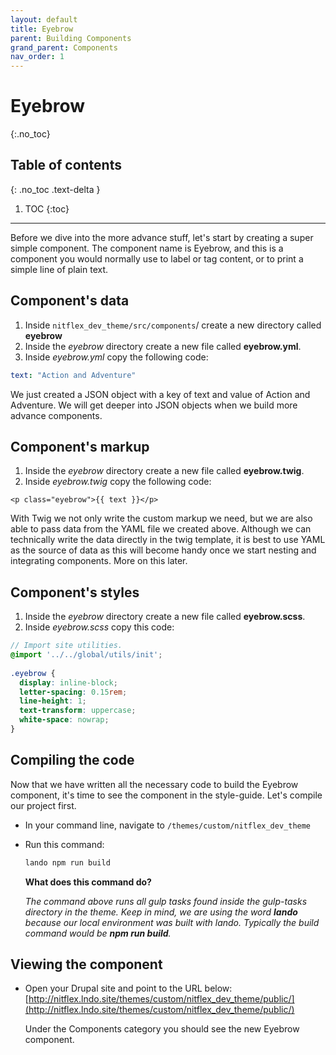 ```yaml
---
layout: default
title: Eyebrow
parent: Building Components
grand_parent: Components
nav_order: 1
---
```


# Eyebrow
{:.no_toc}

## Table of contents
{: .no_toc .text-delta }

1. TOC
{:toc}

---

Before we dive into the more advance stuff, let's start by creating a super simple component. The component name is Eyebrow, and this is a component you would normally use to label or tag content, or to print a simple line of plain text.

## Component's data
1. Inside `nitflex_dev_theme/src/components`/ create a new directory called **eyebrow**
2. Inside the _eyebrow_ directory create a new file called **eyebrow.yml**.
3. Inside _eyebrow.yml_ copy the following code:

```yaml
text: "Action and Adventure"
```

We just created a JSON object with a key of text and value of Action and Adventure. We will get deeper into JSON objects when we build more advance components.

## Component's markup
1. Inside the _eyebrow_ directory create a new file called **eyebrow.twig**.
2. Inside _eyebrow.twig_ copy the following code:

```twig
<p class="eyebrow">{{ text }}</p>
```

With Twig we not only write the custom markup we need, but we are also able to pass data from the YAML file we created above.  Although we can technically write the data directly in the twig template, it is best to use YAML as the source of data as this will become handy once we start nesting and integrating components.  More on this later.

## Component's styles
1. Inside the _eyebrow_ directory create a new file called **eyebrow.scss**.
2. Inside _eyebrow.scss_ copy this code:

```scss
// Import site utilities.
@import '../../global/utils/init';
​
.eyebrow {
  display: inline-block;
  letter-spacing: 0.15rem;
  line-height: 1;
  text-transform: uppercase;
  white-space: nowrap;
}
```

## Compiling the code
Now that we have written all the necessary code to build the Eyebrow component, it's time to see the component in the style-guide. Let's compile our project first.

* In your command line, navigate to `/themes/custom/nitflex_dev_theme`
* Run this command:
    ```bash
    lando npm run build
    ```

    **What does this command do?**

    _The command above runs all gulp tasks found inside the gulp-tasks directory in the theme.  Keep in mind, we are using the word **lando** because our local environment was built with lando.  Typically the build command would be **npm run build**._


## Viewing the component
* Open your Drupal site and point to the URL below:
[http://nitflex.lndo.site/themes/custom/nitflex_dev_theme/public/](http://nitflex.lndo.site/themes/custom/nitflex_dev_theme/public/)

  Under the Components category you should see the new Eyebrow component.
